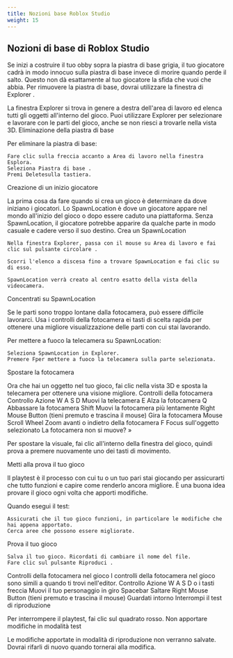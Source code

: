 ```yaml
---
title: Nozioni base Roblox Studio
weight: 15
---
```


## Nozioni di base di Roblox Studio

Se inizi a costruire il tuo obby sopra la piastra di base grigia, il tuo giocatore cadrà in modo innocuo sulla piastra di base invece di morire quando perde il salto. Questo non dà esattamente al tuo giocatore la sfida che vuoi che abbia. Per rimuovere la piastra di base, dovrai utilizzare la finestra di Explorer .

La finestra Explorer si trova in genere a destra dell'area di lavoro ed elenca tutti gli oggetti all'interno del gioco. Puoi utilizzare Explorer per selezionare e lavorare con le parti del gioco, anche se non riesci a trovarle nella vista 3D.
Eliminazione della piastra di base

Per eliminare la piastra di base:

    Fare clic sulla freccia accanto a Area di lavoro nella finestra Esplora.
    Seleziona Piastra di base .
    Premi Deletesulla tastiera.

Creazione di un inizio giocatore

La prima cosa da fare quando si crea un gioco è determinare da dove iniziano i giocatori. Lo SpawnLocation è dove un giocatore appare nel mondo all'inizio del gioco o dopo essere caduto una piattaforma. Senza SpawnLocation, il giocatore potrebbe apparire da qualche parte in modo casuale e cadere verso il suo destino.
Crea un SpawnLocation

    Nella finestra Explorer, passa con il mouse su Area di lavoro e fai clic sul pulsante circolare .

    Scorri l'elenco a discesa fino a trovare SpawnLocation e fai clic su di esso.

    SpawnLocation verrà creato al centro esatto della vista della videocamera.

Concentrati su SpawnLocation

Se le parti sono troppo lontane dalla fotocamera, può essere difficile lavorarci. Usa i controlli della fotocamera ei tasti di scelta rapida per ottenere una migliore visualizzazione delle parti con cui stai lavorando.

Per mettere a fuoco la telecamera su SpawnLocation:

    Seleziona SpawnLocation in Explorer.
    Premere Fper mettere a fuoco la telecamera sulla parte selezionata.

Spostare la fotocamera

Ora che hai un oggetto nel tuo gioco, fai clic nella vista 3D e sposta la telecamera per ottenere una visione migliore.
Controlli della fotocamera
Controllo 	Azione
W A S D 	Muovi la telecamera
E 	Alza la fotocamera
Q 	Abbassare la fotocamera
Shift 	Muovi la fotocamera più lentamente
Right Mouse Button (tieni premuto e trascina il mouse) 	Gira la fotocamera
Mouse Scroll Wheel 	Zoom avanti o indietro della fotocamera
F 	Focus sull'oggetto selezionato
La fotocamera non si muove? »

Per spostare la visuale, fai clic all'interno della finestra del gioco, quindi prova a premere nuovamente uno dei tasti di movimento.

Metti alla prova il tuo gioco

Il playtest è il processo con cui tu o un tuo pari stai giocando per assicurarti che tutto funzioni e capire come renderlo ancora migliore. È una buona idea provare il gioco ogni volta che apporti modifiche.

Quando esegui il test:

    Assicurati che il tuo gioco funzioni, in particolare le modifiche che hai appena apportato.
    Cerca aree che possono essere migliorate.

Prova il tuo gioco

    Salva il tuo gioco. Ricordati di cambiare il nome del file.
    Fare clic sul pulsante Riproduci .

Controlli della fotocamera nel gioco
I controlli della fotocamera nel gioco sono simili a quando ti trovi nell'editor.
Controllo 	Azione
W A S D  o i tasti freccia 	Muovi il tuo personaggio in giro
Spacebar 	Saltare
Right Mouse Button (tieni premuto e trascina il mouse) 	Guardati intorno
Interrompi il test di riproduzione

Per interrompere il playtest, fai clic sul quadrato rosso.
Non apportare modifiche in modalità test

Le modifiche apportate in modalità di riproduzione non verranno salvate. Dovrai rifarli di nuovo quando tornerai alla modifica.
